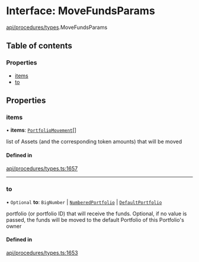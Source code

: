 # Interface: MoveFundsParams

[api/procedures/types](../wiki/api.procedures.types).MoveFundsParams

## Table of contents

### Properties

- [items](../wiki/api.procedures.types.MoveFundsParams#items)
- [to](../wiki/api.procedures.types.MoveFundsParams#to)

## Properties

### items

• **items**: [`PortfolioMovement`](../wiki/api.entities.types#portfoliomovement)[]

list of Assets (and the corresponding token amounts) that will be moved

#### Defined in

[api/procedures/types.ts:1657](https://github.com/PolymeshAssociation/polymesh-sdk/blob/f8a937f04/src/api/procedures/types.ts#L1657)

___

### to

• `Optional` **to**: `BigNumber` \| [`NumberedPortfolio`](../wiki/api.entities.NumberedPortfolio.NumberedPortfolio) \| [`DefaultPortfolio`](../wiki/api.entities.DefaultPortfolio.DefaultPortfolio)

portfolio (or portfolio ID) that will receive the funds. Optional, if no value is passed, the funds will be moved to the default Portfolio of this Portfolio's owner

#### Defined in

[api/procedures/types.ts:1653](https://github.com/PolymeshAssociation/polymesh-sdk/blob/f8a937f04/src/api/procedures/types.ts#L1653)
